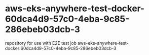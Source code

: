 # aws-eks-anywhere-test-docker-60dca4d9-57c0-4eba-9c85-286ebeb03dcb-3
repository for use with E2E test job aws-eks-anywhere-test-docker:60dca4d9-57c0-4eba-9c85-286ebeb03dcb-3
